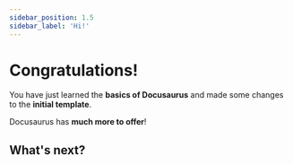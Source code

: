 ```yaml
---
sidebar_position: 1.5
sidebar_label: 'Hi!'
---
```


# Congratulations!

You have just learned the **basics of Docusaurus** and made some changes to the **initial template**.

Docusaurus has **much more to offer**!



## What's next?

